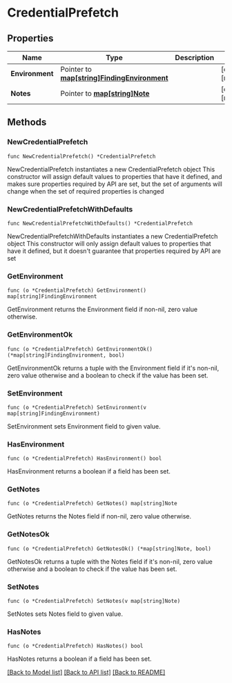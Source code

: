 # CredentialPrefetch

## Properties

Name | Type | Description | Notes
------------ | ------------- | ------------- | -------------
**Environment** | Pointer to [**map[string]FindingEnvironment**](FindingEnvironment.md) |  | [optional] [readonly] 
**Notes** | Pointer to [**map[string]Note**](Note.md) |  | [optional] [readonly] 

## Methods

### NewCredentialPrefetch

`func NewCredentialPrefetch() *CredentialPrefetch`

NewCredentialPrefetch instantiates a new CredentialPrefetch object
This constructor will assign default values to properties that have it defined,
and makes sure properties required by API are set, but the set of arguments
will change when the set of required properties is changed

### NewCredentialPrefetchWithDefaults

`func NewCredentialPrefetchWithDefaults() *CredentialPrefetch`

NewCredentialPrefetchWithDefaults instantiates a new CredentialPrefetch object
This constructor will only assign default values to properties that have it defined,
but it doesn't guarantee that properties required by API are set

### GetEnvironment

`func (o *CredentialPrefetch) GetEnvironment() map[string]FindingEnvironment`

GetEnvironment returns the Environment field if non-nil, zero value otherwise.

### GetEnvironmentOk

`func (o *CredentialPrefetch) GetEnvironmentOk() (*map[string]FindingEnvironment, bool)`

GetEnvironmentOk returns a tuple with the Environment field if it's non-nil, zero value otherwise
and a boolean to check if the value has been set.

### SetEnvironment

`func (o *CredentialPrefetch) SetEnvironment(v map[string]FindingEnvironment)`

SetEnvironment sets Environment field to given value.

### HasEnvironment

`func (o *CredentialPrefetch) HasEnvironment() bool`

HasEnvironment returns a boolean if a field has been set.

### GetNotes

`func (o *CredentialPrefetch) GetNotes() map[string]Note`

GetNotes returns the Notes field if non-nil, zero value otherwise.

### GetNotesOk

`func (o *CredentialPrefetch) GetNotesOk() (*map[string]Note, bool)`

GetNotesOk returns a tuple with the Notes field if it's non-nil, zero value otherwise
and a boolean to check if the value has been set.

### SetNotes

`func (o *CredentialPrefetch) SetNotes(v map[string]Note)`

SetNotes sets Notes field to given value.

### HasNotes

`func (o *CredentialPrefetch) HasNotes() bool`

HasNotes returns a boolean if a field has been set.


[[Back to Model list]](../README.md#documentation-for-models) [[Back to API list]](../README.md#documentation-for-api-endpoints) [[Back to README]](../README.md)


